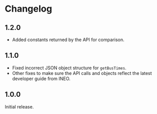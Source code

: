 Changelog
=========

1.2.0
-----
- Added constants returned by the API for comparison.

1.1.0
-----
- Fixed incorrect JSON object structure for `getBusTimes`.
- Other fixes to make sure the API calls and objects reflect the latest developer guide from INEO.

1.0.0
-----
Initial release.